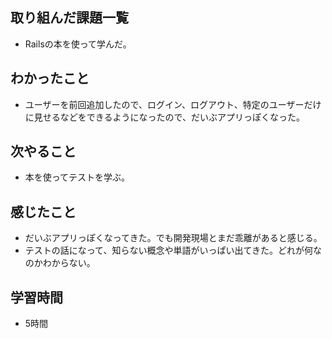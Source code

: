 ## 取り組んだ課題一覧
- Railsの本を使って学んだ。

## わかったこと
- ユーザーを前回追加したので、ログイン、ログアウト、特定のユーザーだけに見せるなどをできるようになったので、だいぶアプリっぽくなった。

## 次やること
- 本を使ってテストを学ぶ。

## 感じたこと
- だいぶアプリっぽくなってきた。でも開発現場とまだ乖離があると感じる。
- テストの話になって、知らない概念や単語がいっぱい出てきた。どれが何なのかわからない。

## 学習時間
- 5時間
